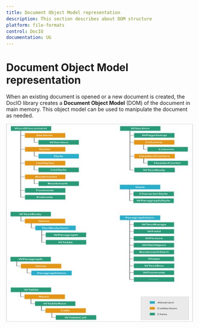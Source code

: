 ```yaml
---
title: Document Object Model representation
description: This section describes about DOM structure 
platform: file-formats
control: DocIO
documentation: UG
---
```

# Document Object Model representation

When an existing document is opened or a new document is created, the DocIO library creates a **Document Object Model** (DOM) of the document in main memory. This object model can be used to manipulate the document as needed.

![](DocumentObjectModelrepresentation_images/DocumentObjectModelrepresentation_img1.jpeg)


